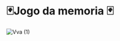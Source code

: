 #  🃏Jogo da memoria 🃏
![Vva (1)](https://user-images.githubusercontent.com/92586786/184545867-d8bde460-cc75-46ae-80fd-cd13375942cf.jpg)
